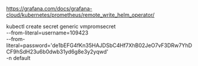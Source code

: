 https://grafana.com/docs/grafana-cloud/kubernetes/prometheus/remote_write_helm_operator/

kubectl create secret generic vmpromsecret \
  --from-literal=username=109423\
  --from-literal=password='de1bEFG4fKn35HAJDSbC4Hf7XhB02JeO7vF3DRw7YhDCF9hSdH23u6b0dwb31yd6g8e3y2yqwd'\
  -n default